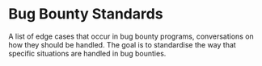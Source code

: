 # Bug Bounty Standards
A list of edge cases that occur in bug bounty programs, conversations on how they should be handled. The goal is to standardise the way that specific situations are handled in bug bounties.
